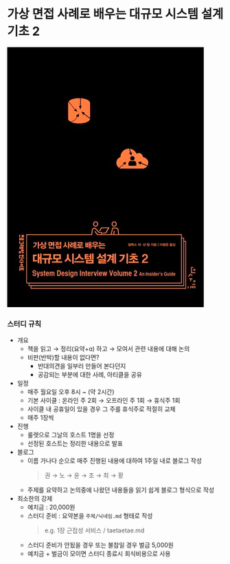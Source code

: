 # 가상 면접 사례로 배우는 대규모 시스템 설계 기초 2
![img.png](img.png)

### 스터디 규칙
- 개요
  - 책을 읽고 → 정리(요약+ɑ) 하고 → 모여서 관련 내용에 대해 논의
  - 비판(반박)할 내용이 없다면?
    - 반대의견을 일부러 만들어 본다던지
    - 공감되는 부분에 대한 사례, 아티클을 공유
- 일정
  - 매주 월요일 오후 8시 ~ (약 2시간) 
  - 기본 사이클 : 온라인 주 2회 → 오프라인 주 1회 → 휴식주 1회
  - 사이클 내 공휴일이 있을 경우 그 주를 휴식주로 적절히 교체
  - 매주 1장씩
- 진행
  - 룰렛으로 그날의 호스트 1명을 선정
  - 선정된 호스트는 정리한 내용으로 발표
- 블로그
  - 이름 가나다 순으로 매주 진행된 내용에 대하여 1주일 내로 블로그 작성
    > 권 → 노 → 윤 → 조 → 최 → 황
  - 주제를 요약하고 논의중에 나왔던 내용들을 읽기 쉽게 블로그 형식으로 작성
- 최소한의 강제
  - 예치금 : 20,000원
  - 스터디 준비 : 요약본을 `주제/닉네임.md` 형태로 작성
    > e.g. 1장 근접성 서비스 / taetaetae.md
  - 스터디 준비가 안됬을 경우 또는 불참일 경우 벌금 5,000원
  - 예치금 + 벌금이 모이면 스터디 종료시 회식비용으로 사용